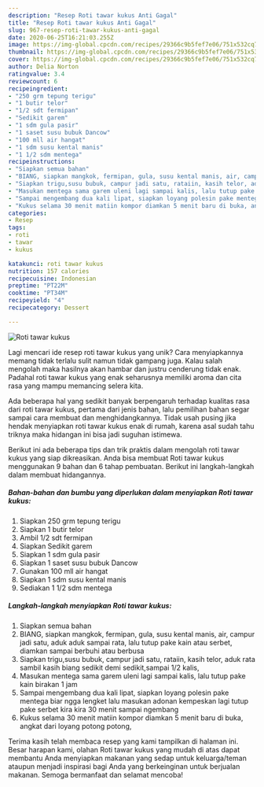 ```yaml
---
description: "Resep Roti tawar kukus Anti Gagal"
title: "Resep Roti tawar kukus Anti Gagal"
slug: 967-resep-roti-tawar-kukus-anti-gagal
date: 2020-06-25T16:21:03.255Z
image: https://img-global.cpcdn.com/recipes/29366c9b5fef7e06/751x532cq70/roti-tawar-kukus-foto-resep-utama.jpg
thumbnail: https://img-global.cpcdn.com/recipes/29366c9b5fef7e06/751x532cq70/roti-tawar-kukus-foto-resep-utama.jpg
cover: https://img-global.cpcdn.com/recipes/29366c9b5fef7e06/751x532cq70/roti-tawar-kukus-foto-resep-utama.jpg
author: Delia Norton
ratingvalue: 3.4
reviewcount: 6
recipeingredient:
- "250 grm tepung terigu"
- "1 butir telor"
- "1/2 sdt fermipan"
- "Sedikit garem"
- "1 sdm gula pasir"
- "1 saset susu bubuk Dancow"
- "100 mll air hangat"
- "1 sdm susu kental manis"
- "1 1/2 sdm mentega"
recipeinstructions:
- "Siapkan semua bahan"
- "BIANG, siapkan mangkok, fermipan, gula, susu kental manis, air, campur jadi satu, aduk aduk sampai rata, lalu tutup pake kain atau serbet, diamkan sampai berbuhi atau berbusa"
- "Siapkan trigu,susu bubuk, campur jadi satu, rataiin, kasih telor, aduk rata sambil kasih biang sedikit demi sedikit,sampai 1/2 kalis,"
- "Masukan mentega sama garem uleni lagi sampai kalis, lalu tutup pake kain birakan 1 jam"
- "Sampai mengembang dua kali lipat, siapkan loyang polesin pake mentega biar ngga lengket lalu masukan adonan kempeskan lagi tutup pake serbet kira kira 30 menit sampai ngembang"
- "Kukus selama 30 menit matiin kompor diamkan 5 menit baru di buka, angkat dari loyang potong potong,"
categories:
- Resep
tags:
- roti
- tawar
- kukus

katakunci: roti tawar kukus 
nutrition: 157 calories
recipecuisine: Indonesian
preptime: "PT22M"
cooktime: "PT34M"
recipeyield: "4"
recipecategory: Dessert

---
```



![Roti tawar kukus](https://img-global.cpcdn.com/recipes/29366c9b5fef7e06/751x532cq70/roti-tawar-kukus-foto-resep-utama.jpg)

Lagi mencari ide resep roti tawar kukus yang unik? Cara menyiapkannya memang tidak terlalu sulit namun tidak gampang juga. Kalau salah mengolah maka hasilnya akan hambar dan justru cenderung tidak enak. Padahal roti tawar kukus yang enak seharusnya memiliki aroma dan cita rasa yang mampu memancing selera kita.



Ada beberapa hal yang sedikit banyak berpengaruh terhadap kualitas rasa dari roti tawar kukus, pertama dari jenis bahan, lalu pemilihan bahan segar sampai cara membuat dan menghidangkannya. Tidak usah pusing jika hendak menyiapkan roti tawar kukus enak di rumah, karena asal sudah tahu triknya maka hidangan ini bisa jadi suguhan istimewa.


Berikut ini ada beberapa tips dan trik praktis dalam mengolah roti tawar kukus yang siap dikreasikan. Anda bisa membuat Roti tawar kukus menggunakan 9 bahan dan 6 tahap pembuatan. Berikut ini langkah-langkah dalam membuat hidangannya.

<!--inarticleads1-->

##### Bahan-bahan dan bumbu yang diperlukan dalam menyiapkan Roti tawar kukus:

1. Siapkan 250 grm tepung terigu
1. Siapkan 1 butir telor
1. Ambil 1/2 sdt fermipan
1. Siapkan Sedikit garem
1. Siapkan 1 sdm gula pasir
1. Siapkan 1 saset susu bubuk Dancow
1. Gunakan 100 mll air hangat
1. Siapkan 1 sdm susu kental manis
1. Sediakan 1 1/2 sdm mentega




<!--inarticleads2-->

##### Langkah-langkah menyiapkan Roti tawar kukus:

1. Siapkan semua bahan
1. BIANG, siapkan mangkok, fermipan, gula, susu kental manis, air, campur jadi satu, aduk aduk sampai rata, lalu tutup pake kain atau serbet, diamkan sampai berbuhi atau berbusa
1. Siapkan trigu,susu bubuk, campur jadi satu, rataiin, kasih telor, aduk rata sambil kasih biang sedikit demi sedikit,sampai 1/2 kalis,
1. Masukan mentega sama garem uleni lagi sampai kalis, lalu tutup pake kain birakan 1 jam
1. Sampai mengembang dua kali lipat, siapkan loyang polesin pake mentega biar ngga lengket lalu masukan adonan kempeskan lagi tutup pake serbet kira kira 30 menit sampai ngembang
1. Kukus selama 30 menit matiin kompor diamkan 5 menit baru di buka, angkat dari loyang potong potong,




Terima kasih telah membaca resep yang kami tampilkan di halaman ini. Besar harapan kami, olahan Roti tawar kukus yang mudah di atas dapat membantu Anda menyiapkan makanan yang sedap untuk keluarga/teman ataupun menjadi inspirasi bagi Anda yang berkeinginan untuk berjualan makanan. Semoga bermanfaat dan selamat mencoba!
